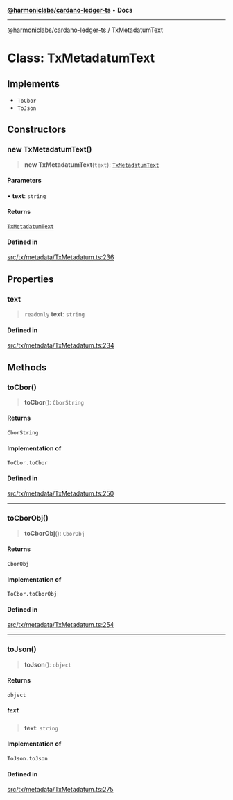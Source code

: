 [**@harmoniclabs/cardano-ledger-ts**](../README.md) • **Docs**

***

[@harmoniclabs/cardano-ledger-ts](../globals.md) / TxMetadatumText

# Class: TxMetadatumText

## Implements

- `ToCbor`
- `ToJson`

## Constructors

### new TxMetadatumText()

> **new TxMetadatumText**(`text`): [`TxMetadatumText`](TxMetadatumText.md)

#### Parameters

• **text**: `string`

#### Returns

[`TxMetadatumText`](TxMetadatumText.md)

#### Defined in

[src/tx/metadata/TxMetadatum.ts:236](https://github.com/HarmonicLabs/cardano-ledger-ts/blob/94dd590ffe94133126b0d8d49920fc7b002e1975/src/tx/metadata/TxMetadatum.ts#L236)

## Properties

### text

> `readonly` **text**: `string`

#### Defined in

[src/tx/metadata/TxMetadatum.ts:234](https://github.com/HarmonicLabs/cardano-ledger-ts/blob/94dd590ffe94133126b0d8d49920fc7b002e1975/src/tx/metadata/TxMetadatum.ts#L234)

## Methods

### toCbor()

> **toCbor**(): `CborString`

#### Returns

`CborString`

#### Implementation of

`ToCbor.toCbor`

#### Defined in

[src/tx/metadata/TxMetadatum.ts:250](https://github.com/HarmonicLabs/cardano-ledger-ts/blob/94dd590ffe94133126b0d8d49920fc7b002e1975/src/tx/metadata/TxMetadatum.ts#L250)

***

### toCborObj()

> **toCborObj**(): `CborObj`

#### Returns

`CborObj`

#### Implementation of

`ToCbor.toCborObj`

#### Defined in

[src/tx/metadata/TxMetadatum.ts:254](https://github.com/HarmonicLabs/cardano-ledger-ts/blob/94dd590ffe94133126b0d8d49920fc7b002e1975/src/tx/metadata/TxMetadatum.ts#L254)

***

### toJson()

> **toJson**(): `object`

#### Returns

`object`

##### text

> **text**: `string`

#### Implementation of

`ToJson.toJson`

#### Defined in

[src/tx/metadata/TxMetadatum.ts:275](https://github.com/HarmonicLabs/cardano-ledger-ts/blob/94dd590ffe94133126b0d8d49920fc7b002e1975/src/tx/metadata/TxMetadatum.ts#L275)
